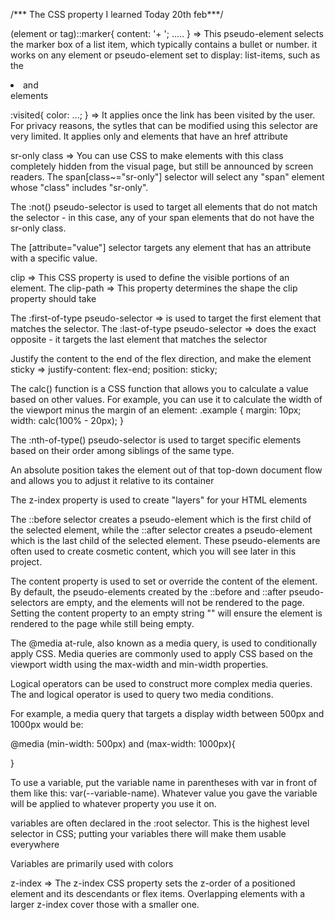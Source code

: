 /*** The CSS property I learned Today 20th feb***/


(element or tag)::marker{
    content: '+ ';
    .....
} => This pseudo-element selects the marker box of a list item, which typically contains a bullet or number. it works on any element or pseudo-element set to display: list-items, such as the <li> and <summary> elements

:visited{
    color: ...;
} => It applies once the link has been visited by the user. For privacy reasons, the sytles that can be modified using this selector are very limited. It applies only <a> and <area> elements that have an href attribute

sr-only class => You can use CSS to make elements with this class completely hidden from the visual page, but still be announced by screen readers.
The span[class~="sr-only"] selector will select any "span" element whose "class" includes "sr-only".

The :not() pseudo-selector is used to target all elements that do not match the selector - in this case, any of your span elements that do not have the sr-only class.

The [attribute="value"] selector targets any element that has an attribute with a specific value.

clip => This CSS property is used to define the visible portions of an element.
The clip-path => This property determines the shape the clip property should take

The :first-of-type pseudo-selector => is used to target the first element that matches the selector. 
The :last-of-type pseudo-selector => does the exact opposite - it targets the last element that matches the selector

Justify the content to the end of the flex direction, and make the element sticky => justify-content: flex-end;
          position: sticky;

The calc() function is a CSS function that allows you to calculate a value based on other values. For example, you can use it to calculate the width of the viewport minus the margin of an element:
.example {
  margin: 10px;
  width: calc(100% - 20px);
}

The :nth-of-type() pseudo-selector is used to target specific elements based on their order among siblings of the same type.

An absolute position takes the element out of that top-down document flow and allows you to adjust it relative to its container

The z-index property is used to create "layers" for your HTML elements

The ::before selector creates a pseudo-element which is the first child of the selected element, while the ::after selector creates a pseudo-element which is the last child of the selected element. These pseudo-elements are often used to create cosmetic content, which you will see later in this project.

The content property is used to set or override the content of the element. By default, the pseudo-elements created by the ::before and ::after pseudo-selectors are empty, and the elements will not be rendered to the page. Setting the content property to an empty string "" will ensure the element is rendered to the page while still being empty.

The @media at-rule, also known as a media query, is used to conditionally apply CSS. Media queries are commonly used to apply CSS based on the viewport width using the max-width and min-width properties.


Logical operators can be used to construct more complex media queries. The and logical operator is used to query two media conditions.

For example, a media query that targets a display width between 500px and 1000px would be:

@media (min-width: 500px) and (max-width: 1000px){

}


To use a variable, put the variable name in parentheses with var in front of them like this: var(--variable-name). Whatever value you gave the variable will be applied to whatever property you use it on.


variables are often declared in the :root selector. This is the highest level selector in CSS; putting your variables there will make them usable everywhere

Variables are primarily used with colors

z-index => The z-index CSS property sets the z-order of a positioned element and its descendants or flex items. Overlapping elements with a larger z-index cover those with a smaller one.